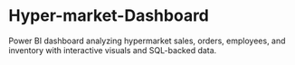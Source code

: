 # Hyper-market-Dashboard
Power BI dashboard analyzing hypermarket sales, orders, employees, and inventory with interactive visuals and SQL-backed data.
